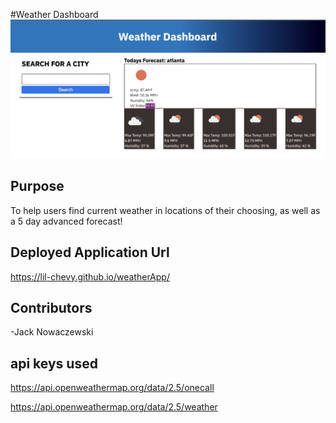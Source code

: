 #Weather Dashboard
![screenshot](./assets/images/screenshot.PNG)

## Purpose

To help users find current weather in locations of their choosing, as well as a 5 day advanced forecast!

## Deployed Application Url

https://lil-chevy.github.io/weatherApp/

## Contributors

-Jack Nowaczewski

## api keys used

https://api.openweathermap.org/data/2.5/onecall

https://api.openweathermap.org/data/2.5/weather

